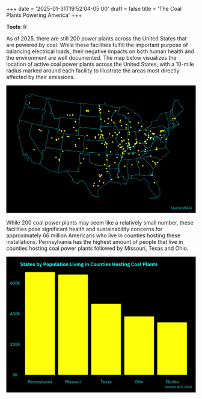 +++
date = '2025-01-31T19:52:04-05:00'
draft = false
title = 'The Coal Plants Powering America'
+++

**Tools**: R

As of 2025, there are still 200 power plants across the United States that are powered by coal. While these facilities fulfill the important purpose of balancing electrical loads, their negative impacts on both human health and the environment are well documented. The map below visualizes the location of active coal power plants across the United States, with a 10-mile radius marked around each facility to illustrate the areas most directly affected by their emissions.

![Map](map.png)

While 200 coal power plants may seem like a relatively small number, these facilities pose significant health and sustainability concerns for approximately 66 million Americans who live in counties hosting these installations. Pennsylvania has the highest amount of people that live in counties hosting coal power plants followed by Missouri, Texas and Ohio.

![Chart](chart.png)